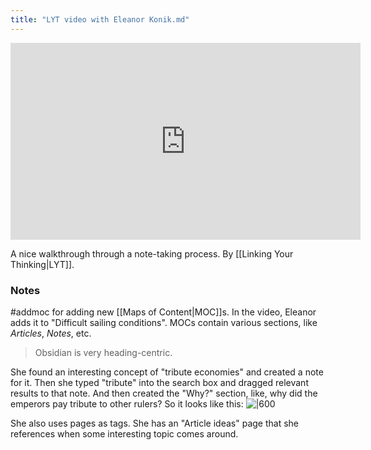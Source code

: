 ```yaml
---
title: "LYT video with Eleanor Konik.md"
---
```


<iframe src="http://www.youtube.com/embed/nO5N_x2so0g" width="560" height="315" frameborder="0" allowfullscreen></iframe>

A nice walkthrough through a note-taking process. By [[Linking Your Thinking|LYT]].

### Notes

#addmoc for adding new [[Maps of Content|MOC]]s. In the video, Eleanor adds it to "Difficult sailing conditions". MOCs contain various sections, like *Articles*, *Notes*, etc.

> Obsidian is very heading-centric.

She found an interesting concept of "tribute economies" and created a note for it. Then she typed "tribute" into the search box and dragged relevant results to that note. And then created the "Why?" section, like, why did the emperors pay tribute to other rulers? So it looks like this:
![|600](https://i.imgur.com/ZnhIlk0.png)

She also uses pages as tags. She has an "Article ideas" page that she references when some interesting topic comes around.
